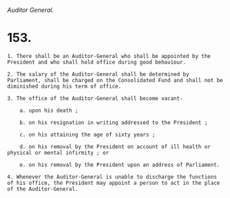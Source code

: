 *Auditor General.*

# 153.

    1. There shall be an Auditor-General who shall be appointed by the President and who shall hold office during good behaviour.

    2. The salary of the Auditor-General shall be determined by Parliament, shall be charged on the Consolidated Fund and shall not be diminished during his term of office.

    3. The office of the Auditor-General shall become vacant-

        a. upon his death ;

        b. on his resignation in writing addressed to the President ;

        c. on his attaining the age of sixty years ;

        d. on his removal by the President on account of ill health or physical or mental infirmity ; or

        e. on his removal by the President upon an address of Parliament.

    4. Whenever the Auditor-General is unable to discharge the functions of his office, the President may appoint a person to act in the place of the Auditor-General.